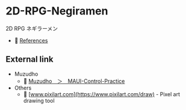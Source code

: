 # 2D-RPG-Negiramen

2D RPG ネギラーメン

* 📖 [References](./docs/references.md)

## External link

* Muzudho
    * 📖 [Muzudho　＞　MAUI-Control-Practice](https://github.com/muzudho/MAUI-Control-Practice)
* Others
    * 📖 [www.pixilart.com](https://www.pixilart.com/draw) - Pixel art drawing tool
